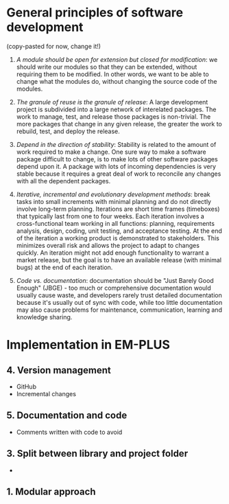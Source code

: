 # General principles of software development 

(copy-pasted for now, change it!)

1. *A module should be open for extension but closed for
   modification*: we should write our modules
so that they can be extended, without requiring them to be modified. In other
words, we want to be able to change what the modules do, without changing the
source code of the modules.

2. *The granule of reuse is the granule of release*: A large
development project is subdivided into a large network of interelated
packages. The work to manage, test, and release those packages is non-trivial. The more
packages that change in any given release, the greater the work to rebuild, test, and
deploy the release. 

3. *Depend in the direction of stability*: Stability is related to the
amount of work required to make a change. One sure way to make a software package
difficult to change, is to make lots of other software packages depend upon it. A
package with lots of incoming dependencies is very stable because it requires a
great deal of work to reconcile any changes with all the dependent packages.

4. *Iterative, incremental and evolutionary development methods*:
   break tasks into small increments with minimal planning and do not
   directly involve long-term planning. Iterations are short time
   frames (timeboxes) that typically last from one to four weeks. Each
   iteration involves a cross-functional team working in all
   functions: planning, requirements analysis, design, coding, unit
   testing, and acceptance testing. At the end of the iteration a
   working product is demonstrated to stakeholders. This minimizes
   overall risk and allows the project to adapt to changes quickly. An
   iteration might not add enough functionality to warrant a market
   release, but the goal is to have an available release (with minimal
   bugs) at the end of each iteration.

5. *Code vs. documentation*: documentation should be "Just Barely Good
   Enough" (JBGE) - too much or comprehensive documentation would
   usually cause waste, and developers rarely trust detailed
   documentation because it's usually out of sync with code, while too
   little documentation may also cause problems for maintenance,
   communication, learning and knowledge sharing.

# Implementation in EM-PLUS

## 4. Version management
* GitHub
* Incremental changes

## 5. Documentation and code
* Comments written with code to avoid

## 3. Split between library and project folder
* 

## 1. Modular approach

## 
